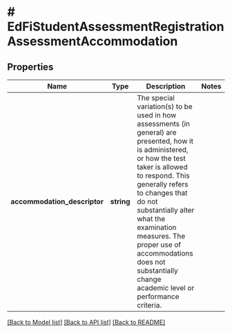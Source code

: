 # # EdFiStudentAssessmentRegistrationAssessmentAccommodation

## Properties

Name | Type | Description | Notes
------------ | ------------- | ------------- | -------------
**accommodation_descriptor** | **string** | The special variation(s) to be used in how assessments (in general) are presented, how it is administered, or how the test taker is allowed to respond. This generally refers to changes that do not substantially alter what the examination measures. The proper use of accommodations does not substantially change academic level or performance criteria. |

[[Back to Model list]](../../README.md#models) [[Back to API list]](../../README.md#endpoints) [[Back to README]](../../README.md)
